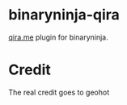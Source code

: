 # binaryninja-qira
[qira.me](https://qira.me) plugin for binaryninja.

# Credit
The real credit goes to geohot
